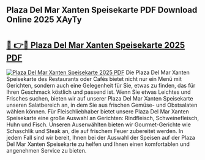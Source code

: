 ## Plaza Del Mar Xanten Speisekarte PDF Download Online 2025 XAyTy

# <h2><a href="http://gc9mtvi.nevu.top/?p=Plaza+Del+Mar+Xanten+Speisekarte">🔗 👉🔴 Plaza Del Mar Xanten Speisekarte 2025 PDF</a></h2>

[![Plaza Del Mar Xanten Speisekarte 2025 PDF](https://i.imgur.com/dBaPXMq.png)](http://gc9mtvi.nevu.top/?p=Plaza+Del+Mar+Xanten+Speisekarte)
Die Plaza Del Mar Xanten Speisekarte des Restaurants oder Cafés bietet nicht nur ein Menü mit Gerichten, sondern auch eine Gelegenheit für Sie, etwas zu finden, das für Ihren Geschmack köstlich und passend ist. Wenn Sie etwas Leichtes und Frisches suchen, bieten wir auf unserer Plaza Del Mar Xanten Speisekarte unseren Salatbereich an, in dem Sie aus frischen Gemüse- und Obstsalaten wählen können. Für Fleischliebhaber bietet unsere Plaza Del Mar Xanten Speisekarte eine große Auswahl an Gerichten: Rindfleisch, Schweinefleisch, Huhn und Fisch. Unseren Auserwählten bieten wir Gourmet-Gerichte wie Schaschlik und Steak an, die auf frischem Feuer zubereitet werden. In jedem Fall sind wir bereit, Ihnen bei der Auswahl der Speisen auf der Plaza Del Mar Xanten Speisekarte zu helfen und Ihnen einen komfortablen und angenehmen Service zu bieten.

